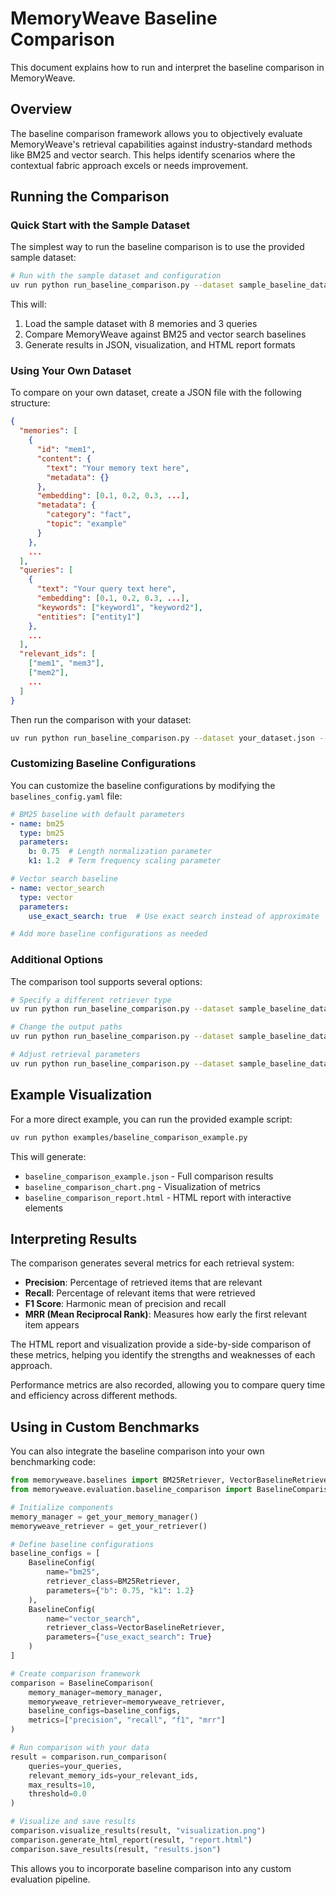 # MemoryWeave Baseline Comparison

This document explains how to run and interpret the baseline comparison in MemoryWeave.

## Overview

The baseline comparison framework allows you to objectively evaluate MemoryWeave's retrieval capabilities against industry-standard methods like BM25 and vector search. This helps identify scenarios where the contextual fabric approach excels or needs improvement.

## Running the Comparison

### Quick Start with the Sample Dataset

The simplest way to run the baseline comparison is to use the provided sample dataset:

```bash
# Run with the sample dataset and configuration
uv run python run_baseline_comparison.py --dataset sample_baseline_dataset.json --config baselines_config.yaml
```

This will:
1. Load the sample dataset with 8 memories and 3 queries
2. Compare MemoryWeave against BM25 and vector search baselines
3. Generate results in JSON, visualization, and HTML report formats

### Using Your Own Dataset

To compare on your own dataset, create a JSON file with the following structure:

```json
{
  "memories": [
    {
      "id": "mem1",
      "content": {
        "text": "Your memory text here",
        "metadata": {}
      },
      "embedding": [0.1, 0.2, 0.3, ...],
      "metadata": {
        "category": "fact",
        "topic": "example"
      }
    },
    ...
  ],
  "queries": [
    {
      "text": "Your query text here",
      "embedding": [0.1, 0.2, 0.3, ...],
      "keywords": ["keyword1", "keyword2"],
      "entities": ["entity1"]
    },
    ...
  ],
  "relevant_ids": [
    ["mem1", "mem3"],
    ["mem2"],
    ...
  ]
}
```

Then run the comparison with your dataset:

```bash
uv run python run_baseline_comparison.py --dataset your_dataset.json --config baselines_config.yaml
```

### Customizing Baseline Configurations

You can customize the baseline configurations by modifying the `baselines_config.yaml` file:

```yaml
# BM25 baseline with default parameters
- name: bm25
  type: bm25
  parameters:
    b: 0.75  # Length normalization parameter
    k1: 1.2  # Term frequency scaling parameter

# Vector search baseline
- name: vector_search
  type: vector
  parameters:
    use_exact_search: true  # Use exact search instead of approximate

# Add more baseline configurations as needed
```

### Additional Options

The comparison tool supports several options:

```bash
# Specify a different retriever type
uv run python run_baseline_comparison.py --dataset sample_baseline_dataset.json --config baselines_config.yaml --retriever hybrid

# Change the output paths
uv run python run_baseline_comparison.py --dataset sample_baseline_dataset.json --config baselines_config.yaml --output my_results.json --html-report my_report.html --visualization my_viz.png

# Adjust retrieval parameters
uv run python run_baseline_comparison.py --dataset sample_baseline_dataset.json --config baselines_config.yaml --max-results 20 --threshold 0.3
```

## Example Visualization

For a more direct example, you can run the provided example script:

```bash
uv run python examples/baseline_comparison_example.py
```

This will generate:
- `baseline_comparison_example.json` - Full comparison results
- `baseline_comparison_chart.png` - Visualization of metrics
- `baseline_comparison_report.html` - HTML report with interactive elements

## Interpreting Results

The comparison generates several metrics for each retrieval system:

- **Precision**: Percentage of retrieved items that are relevant
- **Recall**: Percentage of relevant items that were retrieved
- **F1 Score**: Harmonic mean of precision and recall
- **MRR (Mean Reciprocal Rank)**: Measures how early the first relevant item appears

The HTML report and visualization provide a side-by-side comparison of these metrics, helping you identify the strengths and weaknesses of each approach.

Performance metrics are also recorded, allowing you to compare query time and efficiency across different methods.

## Using in Custom Benchmarks

You can also integrate the baseline comparison into your own benchmarking code:

```python
from memoryweave.baselines import BM25Retriever, VectorBaselineRetriever
from memoryweave.evaluation.baseline_comparison import BaselineComparison, BaselineConfig

# Initialize components
memory_manager = get_your_memory_manager()
memoryweave_retriever = get_your_retriever()

# Define baseline configurations
baseline_configs = [
    BaselineConfig(
        name="bm25",
        retriever_class=BM25Retriever,
        parameters={"b": 0.75, "k1": 1.2}
    ),
    BaselineConfig(
        name="vector_search",
        retriever_class=VectorBaselineRetriever,
        parameters={"use_exact_search": True}
    )
]

# Create comparison framework
comparison = BaselineComparison(
    memory_manager=memory_manager,
    memoryweave_retriever=memoryweave_retriever,
    baseline_configs=baseline_configs,
    metrics=["precision", "recall", "f1", "mrr"]
)

# Run comparison with your data
result = comparison.run_comparison(
    queries=your_queries,
    relevant_memory_ids=your_relevant_ids,
    max_results=10,
    threshold=0.0
)

# Visualize and save results
comparison.visualize_results(result, "visualization.png")
comparison.generate_html_report(result, "report.html")
comparison.save_results(result, "results.json")
```

This allows you to incorporate baseline comparison into any custom evaluation pipeline.
